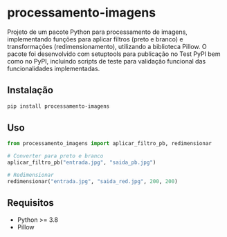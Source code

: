 # processamento-imagens

Projeto de um pacote Python para processamento de imagens, implementando funções para aplicar filtros (preto e branco) e transformações (redimensionamento), utilizando a biblioteca Pillow. O pacote foi desenvolvido com setuptools para publicação no Test PyPI bem como no PyPI, incluindo scripts de teste para validação funcional das funcionalidades implementadas.

## Instalação
```bash
pip install processamento-imagens
```

## Uso
```python
from processamento_imagens import aplicar_filtro_pb, redimensionar

# Converter para preto e branco
aplicar_filtro_pb("entrada.jpg", "saida_pb.jpg")

# Redimensionar
redimensionar("entrada.jpg", "saida_red.jpg", 200, 200)
```

## Requisitos
- Python >= 3.8
- Pillow
